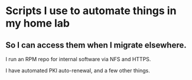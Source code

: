# Scripts I use to automate things in my home lab

## So I can access them when I migrate elsewhere.

I run an RPM repo for internal software via NFS and HTTPS.

I have automated PKI auto-renewal, and a few other things.
